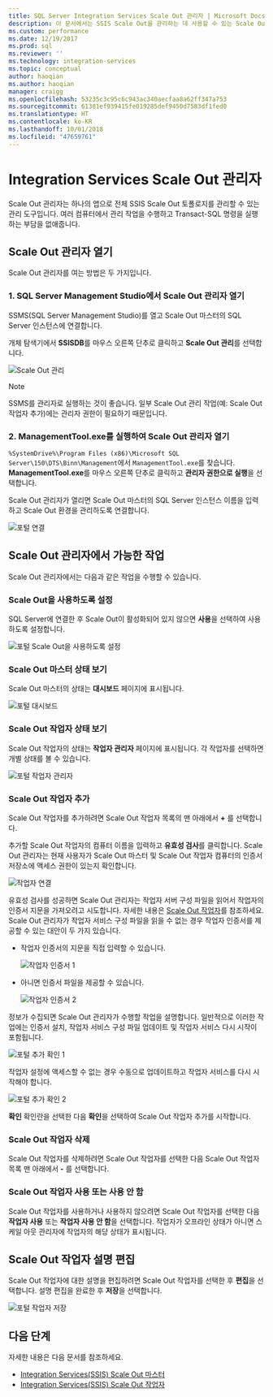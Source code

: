 ```yaml
---
title: SQL Server Integration Services Scale Out 관리자 | Microsoft Docs
description: 이 문서에서는 SSIS Scale Out을 관리하는 데 사용할 수 있는 Scale Out 관리자 도구를 설명합니다.
ms.custom: performance
ms.date: 12/19/2017
ms.prod: sql
ms.reviewer: ''
ms.technology: integration-services
ms.topic: conceptual
author: haoqian
ms.author: haoqian
manager: craigg
ms.openlocfilehash: 53235c3c95c6c943ac340aecfaa8a62ff347a753
ms.sourcegitcommit: 61381ef939415fe019285def9450d7583df1fed0
ms.translationtype: HT
ms.contentlocale: ko-KR
ms.lasthandoff: 10/01/2018
ms.locfileid: "47659761"
---
```

# <a name="integration-services-scale-out-manager"></a>Integration Services Scale Out 관리자

Scale Out 관리자는 하나의 앱으로 전체 SSIS Scale Out 토폴로지를 관리할 수 있는 관리 도구입니다. 여러 컴퓨터에서 관리 작업을 수행하고 Transact-SQL 명령을 실행하는 부담을 없애줍니다.

## <a name="open-scale-out-manager"></a>Scale Out 관리자 열기

Scale Out 관리자를 여는 방법은 두 가지입니다.

### <a name="1-open-scale-out-manager-from-sql-server-management-studio"></a>1. SQL Server Management Studio에서 Scale Out 관리자 열기
SSMS(SQL Server Management Studio)를 열고 Scale Out 마스터의 SQL Server 인스턴스에 연결합니다.

개체 탐색기에서 **SSISDB**를 마우스 오른쪽 단추로 클릭하고 **Scale Out 관리**를 선택합니다.

![Scale Out 관리](media/manage-scale-out.PNG)

> [!NOTE]
> SSMS를 관리자로 실행하는 것이 좋습니다. 일부 Scale Out 관리 작업(예: Scale Out 작업자 추가)에는 관리자 권한이 필요하기 때문입니다.

### <a name="2-open-scale-out-manager-by-running-managementtoolexe"></a>2. ManagementTool.exe를 실행하여 Scale Out 관리자 열기

`%SystemDrive%\Program Files (x86)\Microsoft SQL Server\150\DTS\Binn\Management`에서 `ManagementTool.exe`를 찾습니다. **ManagementTool.exe**를 마우스 오른쪽 단추로 클릭하고 **관리자 권한으로 실행**을 선택합니다. 

Scale Out 관리자가 열리면 Scale Out 마스터의 SQL Server 인스턴스 이름을 입력하고 Scale Out 환경을 관리하도록 연결합니다.

![포털 연결](media/portal-connect-new.png)

## <a name="tasks-available-in-scale-out-manager"></a>Scale Out 관리자에서 가능한 작업
Scale Out 관리자에서는 다음과 같은 작업을 수행할 수 있습니다.

### <a name="enable-scale-out"></a>Scale Out을 사용하도록 설정
SQL Server에 연결한 후 Scale Out이 활성화되어 있지 않으면 **사용**을 선택하여 사용하도록 설정합니다.

![포털 Scale Out을 사용하도록 설정](media/portal-enable-scale-out-new.PNG) 

### <a name="view-scale-out-master-status"></a>Scale Out 마스터 상태 보기
Scale Out 마스터의 상태는 **대시보드** 페이지에 표시됩니다.

![포털 대시보드](media/portal-dashboard-new.PNG)

### <a name="view-scale-out-worker-status"></a>Scale Out 작업자 상태 보기
Scale Out 작업자의 상태는 **작업자 관리자** 페이지에 표시됩니다. 각 작업자를 선택하면 개별 상태를 볼 수 있습니다.

![포털 작업자 관리자](media/portal-worker-manager-new.PNG)

### <a name="add-a-scale-out-worker"></a>Scale Out 작업자 추가
Scale Out 작업자를 추가하려면 Scale Out 작업자 목록의 맨 아래에서 **+** 를 선택합니다. 

추가할 Scale Out 작업자의 컴퓨터 이름을 입력하고 **유효성 검사**를 클릭합니다. Scale Out 관리자는 현재 사용자가 Scale Out 마스터 및 Scale Out 작업자 컴퓨터의 인증서 저장소에 액세스 권한이 있는지 확인합니다.

![작업자 연결](media/connect-worker-new.PNG)

유효성 검사를 성공하면 Scale Out 관리자는 작업자 서버 구성 파일을 읽어서 작업자의 인증서 지문을 가져오려고 시도합니다. 자세한 내용은 [Scale Out 작업자](integration-services-ssis-scale-out-worker.md)를 참조하세요. Scale Out 관리자가 작업자 서비스 구성 파일을 읽을 수 없는 경우 작업자 인증서를 제공할 수 있는 대안이 두 가지 있습니다. 

- 작업자 인증서의 지문을 직접 입력할 수 있습니다.

    ![작업자 인증서 1](media/portal-cert1-new.PNG)

- 아니면 인증서 파일을 제공할 수 있습니다.

    ![작업자 인증서 2](media/portal-cert2-new.PNG)

정보가 수집되면 Scale Out 관리자가 수행할 작업을 설명합니다. 일반적으로 이러한 작업에는 인증서 설치, 작업자 서비스 구성 파일 업데이트 및 작업자 서비스 다시 시작이 포함됩니다.

![포털 추가 확인 1](media/portal-add-confirm1-new.PNG)

작업자 설정에 액세스할 수 없는 경우 수동으로 업데이트하고 작업자 서비스를 다시 시작해야 합니다.

![포털 추가 확인 2](media/portal-add-confirm2-new.PNG)

**확인** 확인란을 선택한 다음 **확인**을 선택하여 Scale Out 작업자 추가를 시작합니다.

### <a name="delete-a-scale-out-worker"></a>Scale Out 작업자 삭제
Scale Out 작업자를 삭제하려면 Scale Out 작업자를 선택한 다음 Scale Out 작업자 목록 맨 아래에서 **-** 를 선택합니다.

### <a name="enable-or-disable-a-scale-out-worker"></a>Scale Out 작업자 사용 또는 사용 안 함
Scale Out 작업자를 사용하거나 사용하지 않으려면 Scale Out 작업자를 선택한 다음 **작업자 사용** 또는 **작업자 사용 안 함**을 선택합니다. 작업자가 오프라인 상태가 아니면 스케일 아웃 관리자에 작업자의 해당 상태가 표시됩니다.

## <a name="edit-a-scale-out-worker-description"></a>Scale Out 작업자 설명 편집
Scale Out 작업자에 대한 설명을 편집하려면 Scale Out 작업자를 선택한 후 **편집**을 선택합니다. 설명 편집을 완료한 후 **저장**을 선택합니다.

![포털 작업자 저장](media/portal-save-worker-new.PNG)

## <a name="next-steps"></a>다음 단계
자세한 내용은 다음 문서를 참조하세요.
-   [Integration Services(SSIS) Scale Out 마스터](integration-services-ssis-scale-out-master.md)
-   [Integration Services(SSIS) Scale Out 작업자](integration-services-ssis-scale-out-worker.md)
